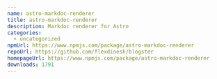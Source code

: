 ```yaml
---
name: astro-markdoc-renderer
title: astro-markdoc-renderer
description: Markdoc renderer for Astro
categories:
  - uncategorized
npmUrl: https://www.npmjs.com/package/astro-markdoc-renderer
repoUrl: https://github.com/flexdinesh/blogster
homepageUrl: https://www.npmjs.com/package/astro-markdoc-renderer
downloads: 1791
---
```

